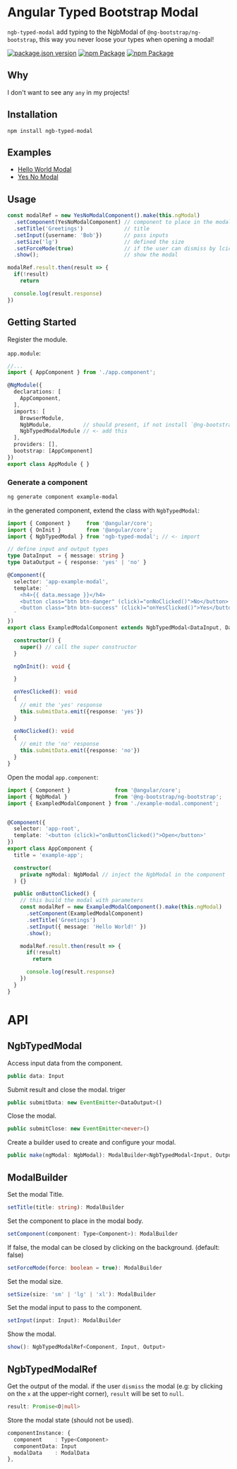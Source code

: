 Angular Typed Bootstrap Modal
=============================


`ngb-typed-modal` add typing to the NgbModal of `@ng-bootstrap/ng-bootstrap`, this way you never loose your types when opening a modal!

[![package.json version](https://img.shields.io/github/package-json/v/Dymerz/ngb-typed-modal?filename=projects%2Fngb-typed-modal%2Fpackage.json)](https://github.com/Dymerz/ngb-typed-modal/)
[![npm Package](https://img.shields.io/npm/v/ngb-typed-modal.svg?color=red&style=flat-square)](https://www.npmjs.org/package/ngb-typed-modal)
[![npm Package](https://img.shields.io/npm/l/ngb-typed-modal.svg?color=red&style=flat-square)](https://www.npmjs.org/package/ngb-typed-modal)

Why
---
I don't want to see any `any` in my projects!


Installation
------------

    npm install ngb-typed-modal

Examples
--------

- [Hello World Modal](./projects/example-app/src/app/modals/hello-world-modal/hello-world-modal.component.ts)
- [Yes No Modal](./projects/example-app/src/app/modals/yes-no-modal/yes-no-modal.component.ts)

Usage
-----
```ts
const modalRef = new YesNoModalComponent().make(this.ngModal)
  .setComponent(YesNoModalComponent) // component to place in the modal
  .setTitle('Greetings')             // title
  .setInput({username: 'Bob'})       // pass inputs
  .setSize('lg')                     // defined the size
  .setForceMode(true)                // if the user can dismiss by lcicking on the background
  .show();                           // show the modal

modalRef.result.then(result => {
  if(!result)
    return

  console.log(result.response)
})
```

Getting Started
---------------


Register the module.

`app.module`:
```ts
//...
import { AppComponent } from './app.component';

@NgModule({
  declarations: [
    AppComponent,
  ],
  imports: [
    BrowserModule,
    NgbModule,          // should present, if not install `@ng-bootstrap/ng-bootstrap`
    NgbTypedModalModule // <- add this
  ],
  providers: [],
  bootstrap: [AppComponent]
})
export class AppModule { }
```

### Generate a component
```bash
ng generate component example-modal
```

in the generated component, extend the class with `NgbTypedModal`:
```ts
import { Component }     from '@angular/core';
import { OnInit }        from '@angular/core';
import { NgbTypedModal } from 'ngb-typed-modal'; // <- import

// define input and output types
type DataInput  = { message: string }
type DataOutput = { response: 'yes' | 'no' }

@Component({
  selector: 'app-example-modal',
  template: `
    <h4>{{ data.message }}</h4>
    <button class="btn btn-danger" (click)="onNoClicked()">No</button>
    <button class="btn btn-success" (click)="onYesClicked()">Yes</button>
  `
})
export class ExampledModalComponent extends NgbTypedModal<DataInput, DataOutput> implements OnInit {

  constructor() {
    super() // call the super constructor
  }

  ngOnInit(): void {

  }

  onYesClicked(): void
  {
    // emit the 'yes' response
    this.submitData.emit({response: 'yes'})
  }

  onNoClicked(): void
  {
    // emit the 'no' response
    this.submitData.emit({response: 'no'})
  }
}
```

Open the modal
`app.component`:
```ts
import { Component }              from '@angular/core';
import { NgbModal }               from '@ng-bootstrap/ng-bootstrap';
import { ExampledModalComponent } from './example-modal.component';


@Component({
  selector: 'app-root',
  template: '<button (click)="onButtonClicked()">Open</button>'
})
export class AppComponent {
  title = 'example-app';

  constructor(
    private ngModal: NgbModal // inject the NgbModal in the component
  ) {}

  public onButtonClicked() {
    // this build the modal with parameters
    const modalRef = new ExampledModalComponent().make(this.ngModal)
      .setComponent(ExampledModalComponent)
      .setTitle('Greetings')
      .setInput({ message: 'Hello World!' })
      .show();

    modalRef.result.then(result => {
      if(!result)
        return

      console.log(result.response)
    })
  }
}
```

API
===

NgbTypedModal
-------------

Access input data from the component.
```ts
public data: Input
```

Submit result and close the modal.
triger
```ts
public submitData: new EventEmitter<DataOutput>()
```


Close the modal.
```ts
public submitClose: new EventEmitter<never>()
```

Create a builder used to create and configure your modal.
```ts
public make(ngModal: NgbModal): ModalBuilder<NgbTypedModal<Input, Output>, Input, Output>
```


ModalBuilder
------------

Set the modal Title.
```ts
setTitle(title: string): ModalBuilder
```

Set the component to place in the modal body.
```ts
setComponent(component: Type<Component>): ModalBuilder
```

If false, the modal can be closed by clicking on the background. (default: false)
```ts
setForceMode(force: boolean = true): ModalBuilder
```

Set the modal size.
```ts
setSize(size: 'sm' | 'lg' | 'xl'): ModalBuilder
```

Set the modal input to pass to the component.
```ts
setInput(input: Input): ModalBuilder
```

Show the modal.
```ts
show(): NgbTypedModalRef<Component, Input, Output>
```

NgbTypedModalRef
----------------------

Get the output of the modal.
if the user `dismiss` the modal (e.g: by clicking on the `x` at the upper-right corner), `result` will be set to `null`.
```ts
result: Promise<O|null>
```

Store the modal state (should not be used).
```ts
componentInstance: {
  component    : Type<Component>
  componentData: Input
  modalData    : ModalData
},
```